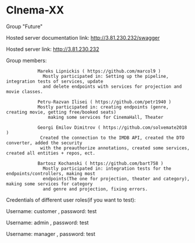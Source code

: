 # CInema-XX

Group "Future"

Hosted server documentation link:  http://3.81.230.232/swagger 

Hosted server link: http://3.81.230.232

Group members:
                
                Mareks Lipnickis ( https://github.com/marcol9 )
                  Mostly participated in: Setting up the pipeline, integration tests of services, update
                  and delete endpoints with services for projection and movie classes.
                
                Petru-Razvan Ilisei ( https://github.com/petr1940 )
              	Mostly participated in: creating endpoints (genre, creating movie, getting free/booked seats)
		            making some services for CinemaHall, Theater
               
                Georgi Emilov Dimitrov ( https://github.com/solvemate2018 )
                 Created the connection to the IMDB API, created the DTO converter, added the security
                 with the preauthorize annotations, created some services, created all entities + repos, ect.
                
                Bartosz Kochanski ( https://github.com/bart758 )
                  Mostly participated in: integration tests for the endpoints/controllers, making most 
                  endpoints(The one for projection, theater and category), making some services for category
                  and genre and projection, fixing errors.

Credentials of different user roles(if you want to test): 
                                                          
Username: customer , password: test
                                                          
Username: admin , password: test
                                                          
Username: manager , password: test
